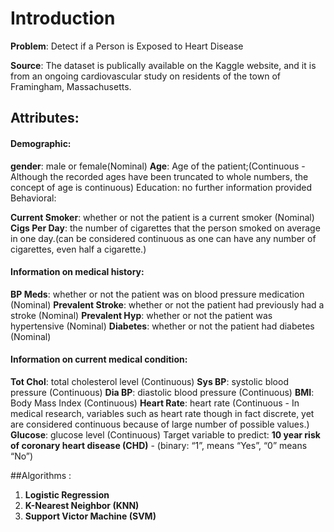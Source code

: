 # Introduction

**Problem**: Detect if a Person is Exposed to Heart Disease

**Source**: The dataset is publically available on the Kaggle website, and it is from an ongoing cardiovascular study on residents of the town of Framingham, Massachusetts. 
## Attributes:

#### Demographic:

**gender**: male or female(Nominal)
**Age**: Age of the patient;(Continuous - Although the recorded ages have been truncated to whole numbers, the concept of age is continuous)
Education: no further information provided
Behavioral:

**Current Smoker**: whether or not the patient is a current smoker (Nominal)
**Cigs Per Day**: the number of cigarettes that the person smoked on average in one day.(can be considered continuous as one can have any number of cigarettes, even half a cigarette.)

#### Information on medical history:
**BP Meds**: whether or not the patient was on blood pressure medication (Nominal)
**Prevalent Stroke**: whether or not the patient had previously had a stroke (Nominal)
**Prevalent Hyp**: whether or not the patient was hypertensive (Nominal)
**Diabetes**: whether or not the patient had diabetes (Nominal)

#### Information on current medical condition:
**Tot Chol**: total cholesterol level (Continuous)
**Sys BP**: systolic blood pressure (Continuous)
**Dia BP**: diastolic blood pressure (Continuous)
**BMI**: Body Mass Index (Continuous)
**Heart Rate**: heart rate (Continuous - In medical research, variables such as heart rate though in fact discrete, yet are considered continuous because of large number of possible values.)
**Glucose**: glucose level (Continuous)
Target variable to predict:
**10 year risk of coronary heart disease (CHD)** - (binary: “1”, means “Yes”, “0” means “No”)


##Algorithms :

1. **Logistic Regression** 
2. **K-Nearest Neighbor (KNN)**
3. **Support Victor Machine (SVM)**
